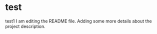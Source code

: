 
# test
test1
I am editing the README file. Adding some more details about the project description.
